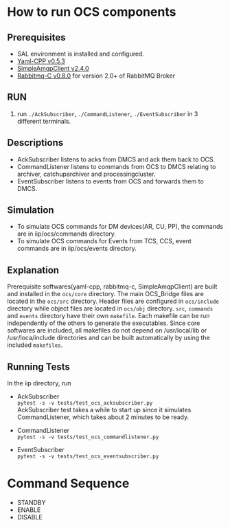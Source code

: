 # How to run OCS components

## Prerequisites
* SAL environment is installed and configured.  
* [Yaml-CPP v0.5.3](https://github.com/jbeder/yaml-cpp)
* [SimpleAmqpClient v2.4.0](https://github.com/alanxz/SimpleAmqpClient) 
* [Rabbitmq-C v0.8.0](https://github.com/alanxz/rabbitmq-c) for version 2.0+ of RabbitMQ Broker 

## RUN
1. run `./AckSubscriber`, `./CommandListener`, `./EventSubscriber` in 3 different terminals. 

## Descriptions
* AckSubscriber listens to acks from DMCS and ack them back to OCS. 
* CommandListener listens to commands from OCS to DMCS relating to archiver, catchuparchiver and processingcluster. 
* EventSubscriber listens to events from OCS and forwards them to DMCS. 

## Simulation
* To simulate OCS commands for DM devices(AR, CU, PP), the commands are in iip/ocs/commands directory. 
* To simulate OCS commands for Events from TCS, CCS, event commands are in iip/ocs/events directory. 

## Explanation 
Prerequisite softwares(yaml-cpp, rabbitmq-c, SimpleAmqpClient) are built and installed in the `ocs/core` directory. 
The main OCS_Bridge files are located in the `ocs/src` directory. Header files are configured in `ocs/include` directory 
while object files are located in `ocs/obj` directory. `src`, `commands` and `events` directory have their own `makefile`. 
Each makefile can be run independently of the others to generate the executables. Since core softwares are included, all 
makefiles do not depend on /usr/local/lib or /usr/loca/include directories and can be built automatically by using 
the included `makefiles`.

## Running Tests 
In the iip directory, run 

* AckSubscriber  
`pytest -s -v tests/test_ocs_acksubscriber.py`  
AckSubscriber test takes a while to start up since it simulates CommandListener, which takes about 2 minutes to be ready.   

* CommandListener  
`pytest -s -v tests/test_ocs_commandlistener.py` 

* EventSubscriber  
`pytest -s -v tests/test_ocs_eventsubscriber.py`

# Command Sequence 
* STANDBY
* ENABLE
* DISABLE
